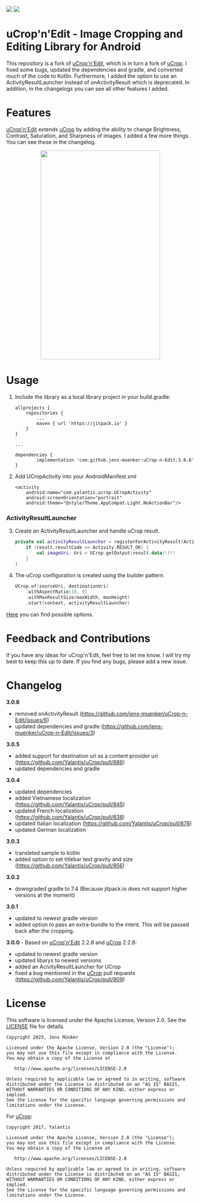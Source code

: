[![](https://jitpack.io/v/jens-muenker/uCrop-n-Edit.svg)](https://jitpack.io/#jens-muenker/uCrop-n-Edit) [![](https://jitpack.io/v/jens-muenker/uCrop-n-Edit/month.svg)](https://jitpack.io/#jens-muenker/uCrop-n-Edit)
# uCrop'n'Edit - Image Cropping and Editing Library for Android

This repository is a fork of <a href="https://github.com/krokyze/uCrop-n-Edit">uCrop'n'Edit</a>, which is in turn a fork of <a href="https://github.com/Yalantis/uCrop">uCrop</a>. I fixed some bugs, updated the dependencies and gradle, and converted much of the code to Kotlin. Furthermore, I added the option to use an ActivityResultLauncher instead of onActivityResult which is deprecated. In addition, in the changelogs you can see all other features I added.

# Features

<a href="https://github.com/krokyze/uCrop-n-Edit">uCrop'n'Edit</a> extends <a href="https://github.com/Yalantis/uCrop">uCrop</a> by adding the ability to change Brightness, Contrast, Saturation, and Sharpness of images. I added a few more things. You can see these in the changelog.

<p align="center">
  <img src="preview.gif" width="320" height="560">
</p>

# Usage

1. Include the library as a local library project in your build.gradle:

    ```
	allprojects {
		repositories {
			...
			maven { url 'https://jitpack.io' }
		}
	}
	
	...
	
	dependencies {
	        implementation 'com.github.jens-muenker:uCrop-n-Edit:3.0.6'
	}
    ```

2. Add UCropActivity into your AndroidManifest.xml

    ```
    <activity
        android:name="com.yalantis.ucrop.UCropActivity"
        android:screenOrientation="portrait"
        android:theme="@style/Theme.AppCompat.Light.NoActionBar"/>
    ```
    
    
### ActivityResultLauncher


3. Create an ActivityResultLauncher and handle uCrop result.

    ```kotlin
    private val activityResultLauncher = registerForActivityResult(ActivityResultContracts.StartActivityForResult()) { result ->
        if (result.resultCode == Activity.RESULT_OK) {
            val imageUri: Uri = UCrop.getOutput(result.data!!)!!
        }
    }
    ```

4. The uCrop configuration is created using the builder pattern.

    ```kotlin
    UCrop.of(sourceUri, destinationUri)
        .withAspectRatio(16, 9)
        .withMaxResultSize(maxWidth, maxHeight)
        .start(context, activityResultLauncher)
    ```

[Here](https://github.com/jens-muenker/uCrop-n-Edit/blob/master/UCrop-Options.md) you can find possible options.

# Feedback and Contributions

If you have any ideas for uCrop'n'Edit, feel free to let me know. I will try my best to keep this up to date. If you find any bugs, please add a new issue.

# Changelog

**3.0.6**

- removed onActivityResult (https://github.com/jens-muenker/uCrop-n-Edit/issues/6)
- updated dependencies and gradle (https://github.com/jens-muenker/uCrop-n-Edit/issues/3)

**3.0.5**

- added support for destination uri as a content provider uri (https://github.com/Yalantis/uCrop/pull/886)
- updated dependencies and gradle

**3.0.4**

- updated dependencies
- added Vietnamese localization (https://github.com/Yalantis/uCrop/pull/845)
- updated French localization (https://github.com/Yalantis/uCrop/pull/838)
- updated Italian localization (https://github.com/Yalantis/uCrop/pull/878)
- updated German localization

**3.0.3**

- transleted sample to kotlin
- added option to set titlebar text gravity and size (https://github.com/Yalantis/uCrop/pull/856)

**3.0.2**

- downgraded gradle to 7.4 (Because jitpack.io does not support higher versions at the moment)

**3.0.1**

- updated to newest gradle version
- added option to pass an extra-bundle to the intent. This will be passed back after the cropping.

**3.0.0** - Based on <a href="https://github.com/krokyze/uCrop-n-Edit">uCrop'n'Edit</a> 2.2.8 and <a href="https://github.com/Yalantis/uCrop">uCrop</a> 2.2.8:

- updated to newest gradle version
- updated libarys to newest versions
- added an AcivityResultLauncher for UCrop
- fixed a bug mentioned in the <a href="https://github.com/Yalantis/uCrop">uCrop</a> pull requests (https://github.com/Yalantis/uCrop/pull/809)


# License

This software is licensed under the Apache License, Version 2.0. See the <a href="https://www.apache.org/licenses/LICENSE-2.0">LICENSE</a> file for details.

    Copyright 2023, Jens Münker

    Licensed under the Apache License, Version 2.0 (the "License");
    you may not use this file except in compliance with the License.
    You may obtain a copy of the License at

       http://www.apache.org/licenses/LICENSE-2.0

    Unless required by applicable law or agreed to in writing, software
    distributed under the License is distributed on an "AS IS" BASIS,
    WITHOUT WARRANTIES OR CONDITIONS OF ANY KIND, either express or implied.
    See the License for the specific language governing permissions and
    limitations under the License.

For <a href="https://github.com/Yalantis/uCrop">uCrop</a>:

    Copyright 2017, Yalantis

    Licensed under the Apache License, Version 2.0 (the "License");
    you may not use this file except in compliance with the License.
    You may obtain a copy of the License at

       http://www.apache.org/licenses/LICENSE-2.0

    Unless required by applicable law or agreed to in writing, software
    distributed under the License is distributed on an "AS IS" BASIS,
    WITHOUT WARRANTIES OR CONDITIONS OF ANY KIND, either express or implied.
    See the License for the specific language governing permissions and
    limitations under the License.
